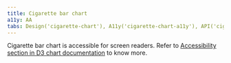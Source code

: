 ```yaml
---
title: Cigarette bar chart
a11y: AA
tabs: Design('cigarette-chart'), A11y('cigarette-chart-a11y'), API('cigarette-chart-api'), Examples('cigarette-chart-d3-code'), Changelog('d3-chart-changelog')
---
```


Cigarette bar chart is accessible for screen readers. Refer to [Accessibility section in D3 chart documentation](/data-display/d3-chart/d3-chart-a11y) to know more.
